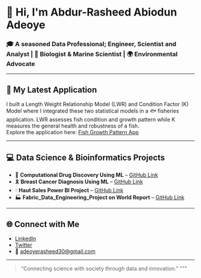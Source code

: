 # 👋 Hi, I'm Abdur-Rasheed Abiodun Adeoye

### 🎓 A seasoned Data Professional; Engineer, Scientist and Analyst | 🧠 Biologist & Marine Scientist | 🌍 Environmental Advocate

---

## 🔬 My Latest Application

I built a Length Weight Relationship Model (LWR) and Condition Factor (K) Model where I integrated these two statistical models in a 🐟 fisheries application. LWR assesses fish condition and growth pattern while K measures the general health and robustness of a fish.  
Explore the application here: [Fish Growth Pattern App](https://fish-growth-pattern.streamlit.app/#length-weight-relationship-lwr)

---

## 💻 Data Science & Bioinformatics Projects
- 💊 **Computational Drug Discovery Using ML** – [GitHub Link](https://github.com/Abdur-RasheedAde/Computational-Drug-Discovery-Using-Machine-Learning)  
- 🎗️ **Breast Cancer Diagnosis Using ML** – [GitHub Link](https://github.com/Abdur-RasheedAde/Breast-Cancer-Diagnosis-Using-Machine-Learning)  
- 💧 **Haut Sales Power BI Project** – [GitHub Link](https://github.com/Abdur-RasheedAde/Haut_Sales_Analysis-with-PowerBI)  
- 🏭 **Fabric_Data_Engineering_Project on World Report** – [GitHub Link](https://github.com/Abdur-RasheedAde/World-Demography-Data-Engineering-Project-with-Fabric)  

---

## 🌐 Connect with Me
- [LinkedIn](https://www.linkedin.com/in/yourprofile)  
- [Twitter](https://twitter.com/yourhandle)  
- 📧 adeoyerasheed30@gmail.com

---

> “Connecting science with society through data and innovation.”
"""
